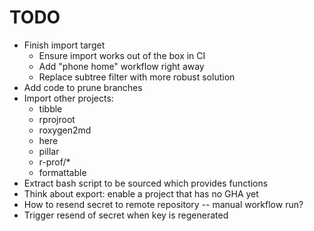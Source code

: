 # TODO

- Finish import target
    - Ensure import works out of the box in CI
    - Add "phone home" workflow right away
    - Replace subtree filter with more robust solution
- Add code to prune branches
- Import other projects:
    - tibble
    - rprojroot
    - roxygen2md
    - here
    - pillar
    - r-prof/*
    - formattable
- Extract bash script to be sourced which provides functions
- Think about export: enable a project that has no GHA yet
- How to resend secret to remote repository -- manual workflow run?
- Trigger resend of secret when key is regenerated
